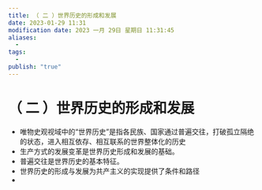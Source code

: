 ```yaml
---
title: （ 二 ）世界历史的形成和发展
date: 2023-01-29 11:31
modification date: 2023 一月 29日 星期日 11:31:45
aliases:
  - 
tags:
  - 
publish: "true"
---
```


# （ 二 ）世界历史的形成和发展

- 唯物史观视域中的“世界历史”是指各民族、国家通过普遍交往，打破孤立隔绝的状态，进入相互依存、相互联系的世界整体化的历史
- 生产方式的发展变革是世界历史形成和发展的基础。
- 普遍交往是世界历史的基本特征。
- 世界历史的形成与发展为共产主义的实现提供了条件和路径
- 